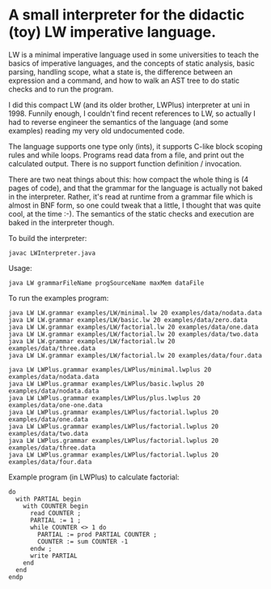 A small interpreter for the didactic (toy) LW imperative language.
======

LW is a minimal imperative language used in some universities to teach the basics of imperative languages, and the concepts of static analysis, basic parsing, handling scope, what a state is, the difference between an expression and a command, and how to walk an AST tree to do static checks and to run the program.

I did this compact LW (and its older brother, LWPlus) interpreter at uni in 1998. Funnily enough, I couldn't find recent references to LW, so actually I had to reverse engineer the semantics of the language (and some examples) reading my very old undocumented code.

The language supports one type only (ints), it supports C-like block scoping rules and while loops. Programs read data from a file, and print out the calculated output. There is no support function definition / invocation.

There are two neat things about this: how compact the whole thing is (4 pages of code), and that the grammar for the language is actually not baked in the interpreter. Rather, it's read at runtime from a grammar file which is almost in BNF form, so one could tweak that a little, I thought that was quite cool, at the time :-). The semantics of the static checks and execution are baked in the interpreter though.

To build the interpreter:
```
javac LWInterpreter.java
```
Usage:
```
java LW grammarFileName progSourceName maxMem dataFile
```
To run the examples program:
```
java LW LW.grammar examples/LW/minimal.lw 20 examples/data/nodata.data
java LW LW.grammar examples/LW/basic.lw 20 examples/data/zero.data
java LW LW.grammar examples/LW/factorial.lw 20 examples/data/one.data
java LW LW.grammar examples/LW/factorial.lw 20 examples/data/two.data
java LW LW.grammar examples/LW/factorial.lw 20 examples/data/three.data
java LW LW.grammar examples/LW/factorial.lw 20 examples/data/four.data

java LW LWPlus.grammar examples/LWPlus/minimal.lwplus 20 examples/data/nodata.data
java LW LWPlus.grammar examples/LWPlus/basic.lwplus 20 examples/data/nodata.data
java LW LWPlus.grammar examples/LWPlus/plus.lwplus 20 examples/data/one-one.data
java LW LWPlus.grammar examples/LWPlus/factorial.lwplus 20 examples/data/one.data
java LW LWPlus.grammar examples/LWPlus/factorial.lwplus 20 examples/data/two.data
java LW LWPlus.grammar examples/LWPlus/factorial.lwplus 20 examples/data/three.data
java LW LWPlus.grammar examples/LWPlus/factorial.lwplus 20 examples/data/four.data
```

Example program (in LWPlus) to calculate factorial:
```
do
  with PARTIAL begin
    with COUNTER begin
      read COUNTER ;
      PARTIAL := 1 ;
      while COUNTER <> 1 do
        PARTIAL := prod PARTIAL COUNTER ;
        COUNTER := sum COUNTER -1
      endw ;
      write PARTIAL
    end
  end
endp
```

